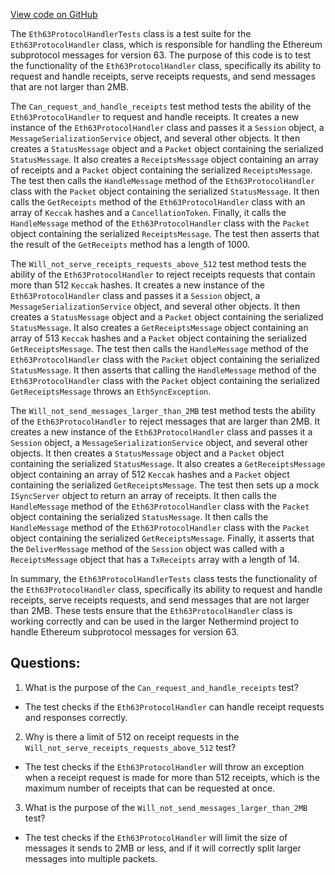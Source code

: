 [View code on GitHub](https://github.com/NethermindEth/nethermind/src/Nethermind/Nethermind.Network.Test/P2P/Subprotocols/Eth/V63/Eth63ProtocolHandlerTests.cs)

The `Eth63ProtocolHandlerTests` class is a test suite for the `Eth63ProtocolHandler` class, which is responsible for handling the Ethereum subprotocol messages for version 63. The purpose of this code is to test the functionality of the `Eth63ProtocolHandler` class, specifically its ability to request and handle receipts, serve receipts requests, and send messages that are not larger than 2MB.

The `Can_request_and_handle_receipts` test method tests the ability of the `Eth63ProtocolHandler` to request and handle receipts. It creates a new instance of the `Eth63ProtocolHandler` class and passes it a `Session` object, a `MessageSerializationService` object, and several other objects. It then creates a `StatusMessage` object and a `Packet` object containing the serialized `StatusMessage`. It also creates a `ReceiptsMessage` object containing an array of receipts and a `Packet` object containing the serialized `ReceiptsMessage`. The test then calls the `HandleMessage` method of the `Eth63ProtocolHandler` class with the `Packet` object containing the serialized `StatusMessage`. It then calls the `GetReceipts` method of the `Eth63ProtocolHandler` class with an array of `Keccak` hashes and a `CancellationToken`. Finally, it calls the `HandleMessage` method of the `Eth63ProtocolHandler` class with the `Packet` object containing the serialized `ReceiptsMessage`. The test then asserts that the result of the `GetReceipts` method has a length of 1000.

The `Will_not_serve_receipts_requests_above_512` test method tests the ability of the `Eth63ProtocolHandler` to reject receipts requests that contain more than 512 `Keccak` hashes. It creates a new instance of the `Eth63ProtocolHandler` class and passes it a `Session` object, a `MessageSerializationService` object, and several other objects. It then creates a `StatusMessage` object and a `Packet` object containing the serialized `StatusMessage`. It also creates a `GetReceiptsMessage` object containing an array of 513 `Keccak` hashes and a `Packet` object containing the serialized `GetReceiptsMessage`. The test then calls the `HandleMessage` method of the `Eth63ProtocolHandler` class with the `Packet` object containing the serialized `StatusMessage`. It then asserts that calling the `HandleMessage` method of the `Eth63ProtocolHandler` class with the `Packet` object containing the serialized `GetReceiptsMessage` throws an `EthSyncException`.

The `Will_not_send_messages_larger_than_2MB` test method tests the ability of the `Eth63ProtocolHandler` to reject messages that are larger than 2MB. It creates a new instance of the `Eth63ProtocolHandler` class and passes it a `Session` object, a `MessageSerializationService` object, and several other objects. It then creates a `StatusMessage` object and a `Packet` object containing the serialized `StatusMessage`. It also creates a `GetReceiptsMessage` object containing an array of 512 `Keccak` hashes and a `Packet` object containing the serialized `GetReceiptsMessage`. The test then sets up a mock `ISyncServer` object to return an array of receipts. It then calls the `HandleMessage` method of the `Eth63ProtocolHandler` class with the `Packet` object containing the serialized `StatusMessage`. It then calls the `HandleMessage` method of the `Eth63ProtocolHandler` class with the `Packet` object containing the serialized `GetReceiptsMessage`. Finally, it asserts that the `DeliverMessage` method of the `Session` object was called with a `ReceiptsMessage` object that has a `TxReceipts` array with a length of 14.

In summary, the `Eth63ProtocolHandlerTests` class tests the functionality of the `Eth63ProtocolHandler` class, specifically its ability to request and handle receipts, serve receipts requests, and send messages that are not larger than 2MB. These tests ensure that the `Eth63ProtocolHandler` class is working correctly and can be used in the larger Nethermind project to handle Ethereum subprotocol messages for version 63.
## Questions: 
 1. What is the purpose of the `Can_request_and_handle_receipts` test?
- The test checks if the `Eth63ProtocolHandler` can handle receipt requests and responses correctly.

2. Why is there a limit of 512 on receipt requests in the `Will_not_serve_receipts_requests_above_512` test?
- The test checks if the `Eth63ProtocolHandler` will throw an exception when a receipt request is made for more than 512 receipts, which is the maximum number of receipts that can be requested at once.

3. What is the purpose of the `Will_not_send_messages_larger_than_2MB` test?
- The test checks if the `Eth63ProtocolHandler` will limit the size of messages it sends to 2MB or less, and if it will correctly split larger messages into multiple packets.